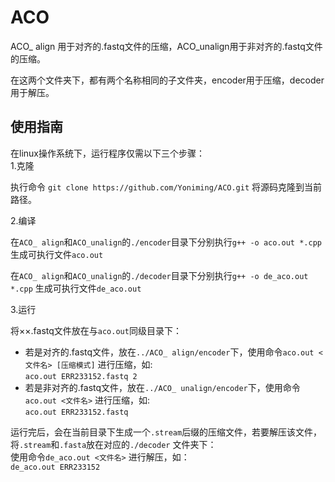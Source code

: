 # ACO  

  ACO_ align 用于对齐的.fastq文件的压缩，ACO_unalign用于非对齐的.fastq文件的压缩。  
  
  在这两个文件夹下，都有两个名称相同的子文件夹，encoder用于压缩，decoder用于解压。
## 使用指南
在linux操作系统下，运行程序仅需以下三个步骤：  
  1.克隆  
  
  执行命令 `git clone https://github.com/Yoniming/ACO.git` 将源码克隆到当前路径。  
  
  2.编译  
  
  在`ACO_ align`和`ACO_unalign`的`./encoder`目录下分别执行`g++ -o aco.out *.cpp` 生成可执行文件`aco.out`  
  
  在`ACO_ align`和`ACO_unalign`的`./decoder`目录下分别执行`g++ -o de_aco.out *.cpp` 生成可执行文件`de_aco.out` 
  
  3.运行
  
  将××.fastq文件放在与`aco.out`同级目录下：  
  * 若是对齐的.fastq文件，放在`../ACO_ align/encoder`下，使用命令`aco.out <文件名> [压缩模式]` 进行压缩，如:  
  `aco.out ERR233152.fastq 2`  
  * 若是非对齐的.fastq文件，放在`../ACO_ unalign/encoder`下，使用命令`aco.out <文件名>` 进行压缩，如:  
  `aco.out ERR233152.fastq`  
  
  运行完后，会在当前目录下生成一个`.stream`后缀的压缩文件，若要解压该文件，将`.stream`和`.fasta`放在对应的`./decoder` 文件夹下：  
  使用命令`de_aco.out <文件名>` 进行解压，如：  
  `de_aco.out ERR233152`

